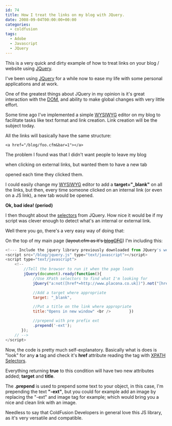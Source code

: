 ```yaml
---
id: 74
title: How I treat the links on my blog with JQuery.
date: 2008-09-04T00:00:00+00:00
categories:
  - coldfusion
tags:
  - Adobe
  - Javascript
  - JQuery
---
```

This is a very quick and dirty example of how to treat links on your blog / website using [JQuery](http://jquery.com/ "JQuery.com").

I've been using [JQuery](http://jquery.com/ "JQuery.com") for a while now to ease my life with some personal applications and at work.
  
One of the greatest things about JQuery in my opinion is it's great interaction with the [DOM](http://en.wikipedia.org/wiki/Document_Object_Model), and ability to make global changes with very little effort.

Some time ago I've implemented a simple [WYSIWYG](http://en.wikipedia.org/wiki/WYSIWYG) editor on my blog to facilitate tasks like text format and link creation. Link creation will be the subject today.

All the links will basically have the same structure:

```
<a href="/blog/foo.cfm&bar=1"></a>
```

The problem I found was that I didn't want people to leave my blog
  
when clicking on external links, but wanted them to have a new tab
  
opened each time they clicked them.
  
I could easily change my [WYSIWYG](http://en.wikipedia.org/wiki/WYSIWYG) editor to add a **target="_blank"** on all the links, but then, every time someone clicked on an internal link (or even on a JS link), a new tab would be opened.

**Ok, bad idea! (period)**

I then thought about the [selectors](http://api.jquery.com/category/selectors/) from JQuery. How nice it would be if my script was clever enough to detect what's an internal or external link.
  
Well there you go, there's a very easy way of doing that:

On the top of my main page (<span style="text-decoration: line-through;">layout.cfm as it's <a href="http://www.blogcfc.com/">blogCFC</a></span>) I'm including this:

```javascript
<!--- Include the jquery library previously downloaded from JQuery's website --->
<script src="/blog/jquery.js" type="text/javascript"></script>
<script type="text/javascript">
	<!--
		//Tell the browser to run it when the page loads
		jQuery(document).ready(function(){
			//Use XPath selectors to find what I'm looking for
	    	jQuery("a:not([href*=http://www.placona.co.uk])").not("[href*=##]").not("[href*=javascript]").attr({

			//Add a target where appropriate
	        target: "_blank",

			//Put a title on the link where appropriate
	        title:"Opens in new window" <br />        })

			//prepend with pre prefix ext
	        .prepend('-ext');
	   });
	// -->
</script>
```

Now, the code is pretty much self-explanatory. Basically what is does is "look" for any **a** tag and check it's **href** attribute reading the tag with [XPATH Selectors](http://api.jquery.com/category/selectors/).

Everything returning **true** to this condition will have two new attributes added; **target** and **title**.

The **.prepend** is used to prepend some text to your object, in this case, I'm prepending the text **"-ext"**, but you could for example add an image by replacing the "-ext" and image tag for example; which would bring you a nice and clean link with an image.

Needless to say that ColdFusion Developers in general love this JS library, as it's very versatile and compatible.
